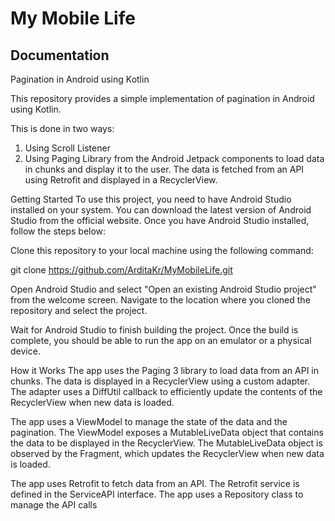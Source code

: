 # My Mobile Life




## Documentation

Pagination in Android using Kotlin

This repository provides a simple implementation of pagination in Android using Kotlin.

This is done in two ways:

1. Using Scroll Listener
2. Using Paging Library from the Android Jetpack components to load data in chunks and display it to the user. The data is fetched from an API using Retrofit and displayed in a RecyclerView.

Getting Started
To use this project, you need to have Android Studio installed on your system. You can download the latest version of Android Studio from the official website. Once you have Android Studio installed, follow the steps below:

Clone this repository to your local machine using the following command:

git clone https://github.com/ArditaKr/MyMobileLife.git

Open Android Studio and select "Open an existing Android Studio project" from the welcome screen. Navigate to the location where you cloned the repository and select the project.

Wait for Android Studio to finish building the project. Once the build is complete, you should be able to run the app on an emulator or a physical device.

How it Works
The app uses the Paging 3 library to load data from an API in chunks. The data is displayed in a RecyclerView using a custom adapter. The adapter uses a DiffUtil callback to efficiently update the contents of the RecyclerView when new data is loaded.

The app uses a ViewModel to manage the state of the data and the pagination. The ViewModel exposes a MutableLiveData object that contains the data to be displayed in the RecyclerView. The MutableLiveData object is observed by the Fragment, which updates the RecyclerView when new data is loaded.

The app uses Retrofit to fetch data from an API. The Retrofit service is defined in the ServiceAPI interface. The app uses a Repository class to manage the API calls 





